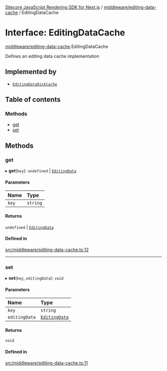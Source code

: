 [Sitecore JavaScript Rendering SDK for Next.js](../README.md) / [middleware/editing-data-cache](../modules/middleware_editing_data_cache.md) / EditingDataCache

# Interface: EditingDataCache

[middleware/editing-data-cache](../modules/middleware_editing_data_cache.md).EditingDataCache

Defines an editing data cache implementation

## Implemented by

- [`EditingDataDiskCache`](../classes/middleware_editing_data_cache.EditingDataDiskCache.md)

## Table of contents

### Methods

- [get](middleware_editing_data_cache.EditingDataCache.md#get)
- [set](middleware_editing_data_cache.EditingDataCache.md#set)

## Methods

### get

▸ **get**(`key`): `undefined` \| [`EditingData`](../modules/sharedTypes_editing_data.md#editingdata)

#### Parameters

| Name | Type |
| :------ | :------ |
| `key` | `string` |

#### Returns

`undefined` \| [`EditingData`](../modules/sharedTypes_editing_data.md#editingdata)

#### Defined in

[src/middleware/editing-data-cache.ts:12](https://github.com/Sitecore/jss/blob/c1078945/packages/sitecore-jss-nextjs/src/middleware/editing-data-cache.ts#L12)

___

### set

▸ **set**(`key`, `editingData`): `void`

#### Parameters

| Name | Type |
| :------ | :------ |
| `key` | `string` |
| `editingData` | [`EditingData`](../modules/sharedTypes_editing_data.md#editingdata) |

#### Returns

`void`

#### Defined in

[src/middleware/editing-data-cache.ts:11](https://github.com/Sitecore/jss/blob/c1078945/packages/sitecore-jss-nextjs/src/middleware/editing-data-cache.ts#L11)

